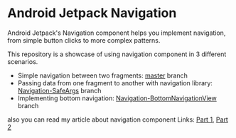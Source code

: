 # Android Jetpack Navigation
Android Jetpack's Navigation component helps you implement navigation, from simple button clicks to more complex patterns.

This repository is a showcase of using navigation component in 3 different scenarios.
* Simple navigation between two fragments: [master](https://github.com/itsamirrezah/SimpleNavigationComponent/tree/master) branch
* Passing data from one fragment to another with navigation library: [Navigation-SafeArgs](https://github.com/itsamirrezah/SimpleNavigationComponent/tree/Navigation-SafeArgs) branch
* Implementing bottom navigation: [Navigation-BottomNavigationView](https://github.com/itsamirrezah/SimpleNavigationComponent) branch

also you can read my article about navigation component
Links: [Part 1](https://virgool.io/@itsamirrezah/navigation-component-part1-jiqeatzoygur), [Part 2](https://virgool.io/@itsamirrezah/%D8%B1%D9%88%DB%8C%DA%A9%D8%B1%D8%AF-%D8%AC%D8%AF%DB%8C%D8%AF%D8%9B-%DB%8C%DA%A9-%D8%A7%DA%A9%D8%AA%DB%8C%D9%88%DB%8C%D8%AA%DB%8C-%D8%A8%D8%B1%D8%A7%DB%8C-%D9%87%D8%B1-%D8%A7%D9%BE%D9%84%DB%8C%DA%A9%DB%8C%D8%B4%D9%86-%DA%A9%D8%A7%D9%81%DB%8C%D9%87-%DB%B2-k6g3pkrkmdsn)
